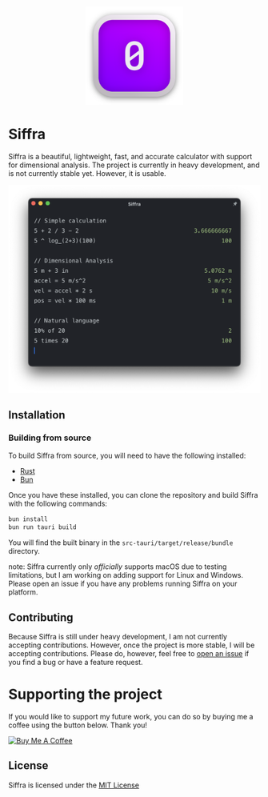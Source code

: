 <div align="center">
    <img src="src-tauri/app-icon.png" alt="Siffra logo" width="196" height="196">
</div>


# Siffra

Siffra is a beautiful, lightweight, fast, and accurate calculator with support for dimensional analysis.
The project is currently in heavy development, and is not currently stable yet. However, it is usable.

<div align="center">
    <img src="screenshot.png" alt="Siffra screenshot">
</div>

## Installation
### Building from source
To build Siffra from source, you will need to have the following installed:
- [Rust](https://www.rust-lang.org/tools/install)
- [Bun](https://bun.sh)

Once you have these installed, you can clone the repository and build Siffra with the following commands:
```sh
bun install
bun run tauri build
```

You will find the built binary in the `src-tauri/target/release/bundle` directory.

note: Siffra currently only *officially* supports macOS due to testing limitations, but I am working on adding support for Linux and Windows. Please open an issue if you have any problems running Siffra on your platform.

## Contributing

Because Siffra is still under heavy development, I am not currently accepting contributions. However, once the project is more stable, I will be accepting contributions. Please do, however, feel free to [open an issue](https://github.com/ImpossibleReality/Siffra/issues/new) if you find a bug or have a feature request.

# Supporting the project
If you would like to support my future work, you can do so by buying me a coffee using the button below. Thank you!

<a href="https://www.buymeacoffee.com/johannovak" target="_blank"><img src="https://cdn.buymeacoffee.com/buttons/v2/default-yellow.png" alt="Buy Me A Coffee" style="height: 30px !important;width: 108.5px !important;" ></a>

## License

Siffra is licensed under the [MIT License](https://opensource.org/license/mit/)
